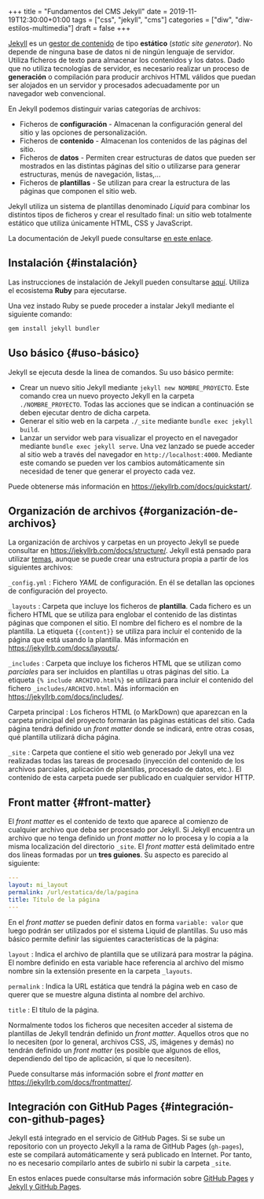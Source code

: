 +++
title = "Fundamentos del CMS Jekyll"
date = 2019-11-19T12:30:00+01:00
tags = ["css", "jekyll", "cms"]
categories = ["diw", "diw-estilos-multimedia"]
draft = false
+++

[Jekyll](https://jekyllrb.com) es un [gestor de contenido](https://es.wikipedia.org/wiki/Sistema%5Fde%5Fgestión%5Fde%5Fcontenidos) de tipo **estático** (_static site generator_). No depende de ninguna base de datos ni de ningún lenguaje de servidor. Utiliza ficheros de texto para almacenar los contenidos y los datos. Dado que no utiliza tecnologías de servidor, es necesario realizar un proceso de **generación** o compilación para producir archivos HTML válidos que puedan ser alojados en un servidor y procesados adecuadamente por un navegador web convencional.

<!--more-->

En Jekyll podemos distinguir varias categorías de archivos:

-   Ficheros de **configuración** - Almacenan la configuración general del sitio y las opciones de personalización.
-   Ficheros de **contenido** - Almacenan los contenidos de las páginas del sitio.
-   Ficheros de **datos** - Permiten crear estructuras de datos que pueden ser mostrados en las distintas páginas del sitio o utilizarse para generar estructuras, menús de navegación, listas,...
-   Ficheros de **plantillas** - Se utilizan para crear la estructura de las páginas que componen el sitio web.

Jekyll utiliza un sistema de plantillas denominado _Liquid_ para combinar los distintos tipos de ficheros y crear el resultado final: un sitio web totalmente estático que utiliza únicamente HTML, CSS y JavaScript.

La documentación de Jekyll puede consultarse [en este enlace](https://jekyllrb.com/docs/).


## Instalación {#instalación}

Las instrucciones de instalación de Jekyll pueden consultarse [aquí](https://jekyllrb.com/docs/installation/). Utiliza el ecosistema **Ruby** para ejecutarse.

Una vez instado Ruby se puede proceder a instalar Jekyll mediante el siguiente comando:

```sh
gem install jekyll bundler
```


## Uso básico {#uso-básico}

Jekyll se ejecuta desde la linea de comandos. Su uso básico permite:

-   Crear un nuevo sitio Jekyll mediante `jekyll new NOMBRE_PROYECTO`. Este comando crea un nuevo proyecto Jekyll en la carpeta `./NOMBRE_PROYECTO`. Todas las acciones que se indican a continuación se deben ejecutar dentro de dicha carpeta.
-   Generar el sitio web en la carpeta `./_site` mediante `bundle exec jekyll build`.
-   Lanzar un servidor web para visualizar el proyecto en el navegador mediante `bundle exec jekyll serve`. Una vez lanzado se puede acceder al sitio web a través del navegador en `http://localhost:4000`. Mediante este comando se pueden ver los cambios automáticamente sin necesidad de tener que generar el proyecto cada vez.

Puede obtenerse más información en <https://jekyllrb.com/docs/quickstart/>.


## Organización de archivos {#organización-de-archivos}

La organización de archivos y carpetas en un proyecto Jekyll se puede consultar en <https://jekyllrb.com/docs/structure/>. Jekyll está pensado para utilizar [temas](https://jekyllrb.com/docs/themes/), aunque se puede crear una estructura propia a partir de los siguientes archivos:

`_config.yml`
: Fichero _YAML_ de configuración. En él se detallan las opciones de configuración del proyecto.

`_layouts`
: Carpeta que incluye los ficheros de **plantilla**. Cada fichero es un fichero HTML que se utiliza para englobar el contenido de las distintas páginas que componen el sitio. El nombre del fichero es el nombre de la plantilla. La etiqueta `{{content}}` se utiliza para incluir el contenido de la página que está usando la plantilla. Más información en <https://jekyllrb.com/docs/layouts/>.

`_includes`
: Carpeta que incluye los ficheros HTML que se utilizan como _parciales_ para ser incluidos en plantillas u otras páginas del sitio. La etiqueta `{% include ARCHIVO.html%}` se utilizará para incluir el contenido del fichero `_includes/ARCHIVO.html`. Más información en <https://jekyllrb.com/docs/includes/>.

Carpeta principal
: Los ficheros HTML (o MarkDown) que aparezcan en la carpeta principal del proyecto formarán las páginas estáticas del sitio. Cada página tendrá definido un _front matter_ donde se indicará, entre otras cosas, qué plantilla utilizará dicha página.

`_site`
: Carpeta que contiene el sitio web generado por Jekyll una vez realizadas todas las tareas de procesado (inyección del contenido de los archivos parciales, aplicación de plantillas, procesado de datos, etc.). El contenido de esta carpeta puede ser publicado en cualquier servidor HTTP.


## Front matter {#front-matter}

El _front matter_ es el contenido de texto que aparece al comienzo de cualquier archivo que deba ser procesado por Jekyll. Si Jekyll encuentra un archivo que no tenga definido un _front matter_ no lo procesa y lo copia a la misma localización del directorio `_site`. El _front matter_ está delimitado entre dos líneas formadas por un **tres guiones**. Su aspecto es parecido al siguiente:

```yaml
---
layout: mi_layout
permalink: /url/estatica/de/la/pagina
title: Título de la página
---
```

En el _front matter_ se pueden definir datos en forma `variable: valor` que luego podrán ser utilizados por el sistema Liquid de plantillas. Su uso más básico permite definir las siguientes características de la página:

`layout`
: Indica el archivo de plantilla que se utilizará para mostrar la página. El nombre definido en esta variable hace referencia al archivo del mismo nombre sin la extensión presente en la carpeta `_layouts`.

`permalink`
: Indica la URL estática que tendrá la página web en caso de querer que se muestre alguna distinta al nombre del archivo.

`title`
: El título de la página.

Normalmente todos los ficheros que necesiten acceder al sistema de plantillas de Jekyll tendrán definido un _front matter_. Aquellos otros que no lo necesiten (por lo general, archivos CSS, JS, imágenes y demás) no tendrán definido un _front matter_ (es posible que algunos de ellos, dependiendo del tipo de aplicación, sí que lo necesiten).

Puede consultarse más información sobre el _front matter_ en <https://jekyllrb.com/docs/frontmatter/>.


## Integración con GitHub Pages {#integración-con-github-pages}

Jekyll está integrado en el servicio de GitHub Pages. Si se sube un repositorio con un proyecto Jekyll a la rama de GitHub Pages (`gh-pages`), este se compilará automáticamente y será publicado en Internet. Por tanto, no es necesario compilarlo antes de subirlo ni subir la carpeta `_site`.

En estos enlaces puede consultarse más información sobre [GitHub Pages](https://pages.github.com/) y [Jekyll y GitHub Pages](https://help.github.com/articles/using-jekyll-as-a-static-site-generator-with-github-pages/).
